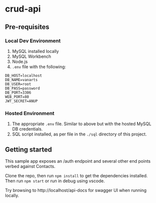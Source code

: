 # crud-api

## Pre-requisites

### Local Dev Environment
1. MySQL installed locally
1. MySQL Workbench
1. Node.js
1. `.env` file with the following:
```
DB_HOST=localhost
DB_NAME=vanarts
DB_USER=root
DB_PASS=password
DB_PORT=3306
WEB_PORT=80
JWT_SECRET=ANUP
```

### Hosted Environment

1. The appropriate `.env` file. Similar to above but with the hosted MySQL DB credentials.
1. SQL script installed, as per file in the `./sql` directory of this project.

## Getting started

This sample app exposes an /auth endpoint and several other end points verbed against Contacts. 

Clone the repo, then run `npm install` to get the dependencies installed. Then run `npm start` or run in debug using vscode.

Try browsing to http://localhost/api-docs for swagger UI when running locally.
